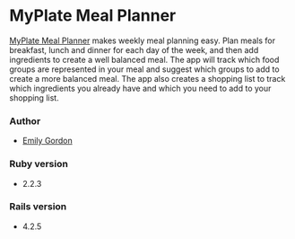 # MyPlate Meal Planner
[MyPlate Meal Planner](http://myplatemealplan.herokuapp.com/) makes weekly meal planning easy. Plan meals for breakfast, lunch and dinner for each day of the week, and then add ingredients to create a well balanced meal. The app will track which food groups are represented in your meal and suggest which groups to add to create a more balanced meal. The app also creates a shopping list to track which ingredients you already have and which you need to add to your shopping list.

### Author
- [Emily Gordon](https://github.com/emgord)

### Ruby version
- 2.2.3

### Rails version
- 4.2.5
